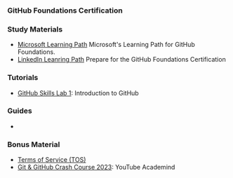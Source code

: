 ### <a name="GitHub-Fondations-Certification"></a> GitHub Foundations Certification 

### Study Materials

- [Microsoft Learning Path](https://learn.microsoft.com/en-us/collections/o1njfe825p602p) Microsoft's Learning Path for GitHub Foundations.
- [LinkedIn Leanring Path](https://www.linkedin.com/learning/paths/prepare-for-the-github-foundations-certification) Prepare for the GitHub Foundations Certification

### Tutorials

- [GitHub Skills Lab 1](https://github.com/skills/introduction-to-github): Introduction to GitHub

### Guides

- 

### Bonus Material

- [Terms of Service (TOS)](https://docs.github.com/en/site-policy/github-terms/github-terms-of-service) 
- [Git & GitHub Crash Course 2023](https://www.youtube.com/watch?v=ulQA5tjJark): YouTube Academind
